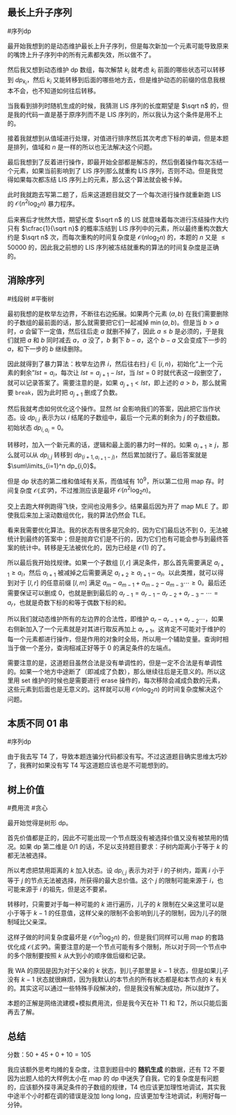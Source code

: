 ## 最长上升子序列

#序列dp 

最开始我想到的是动态维护最长上升子序列，但是每次新加一个元素可能导致原来的嘴馋上升子序列中的所有元素都失效，所以做不了。

然后我又想到动态维护 dp 数组，每次解禁 $k_i$ 就考虑 $k_i$ 前面的哪些状态可以转移到 $dp_{k_i}$，然后 $k_i$ 又能转移到后面的哪些地方去，但是维护动态的前缀的信息我根本不会，也不知道如何往后转移。

当我看到排列时随机生成的时候，我猜测 LIS 序列的长度期望是 $\sqrt n$ 的，但是我的代码一直是基于原序列而不是 LIS 序列的，所以我认为这个条件是用不上的。

接着我就想到从值域进行处理，对值进行排序然后其次考虑下标的单调，但是本题是排列，值域和 $n$ 是一样的所以也无法解决这个问题。

最后我想到了反着进行操作，即最开始全部都是解冻的，然后倒着操作每次冻结一个元素，如果当前影响到了 LIS 序列那么就重构 LIS 序列，否则不动。但是我觉得如果每次都冻结 LIS 序列上的元素，那么这个算法就会被卡掉。

此时我就跑去写第二题了，后来这道题目就交了一个每次进行操作就重新跑 LIS 的 $\mathcal O(n^2\log_2 n)$ 暴力程序。

后来赛后才恍然大悟，期望长度 $\sqrt n$ 的 LIS 就意味着每次进行冻结操作大约只有 $\cfrac{1}{\sqrt n}$ 的概率冻结到 LIS 序列中的元素，所以最终重构次数大约是 $\sqrt n$ 次，而每次重构的时间复杂度是 $\mathcal O(n\log_2 n)$ 的，本题的 $n$ 又是 $\le 50000$ 的，因此我之前想的 LIS 序列被冻结就重构的算法的时间复杂度是正确的。

## 消除序列

#线段树 #平衡树

最初我想的是枚举左边界，不断往右边拓展。如果两个元素 $(a,b)$ 在我们需要删除的子数组的最前面的话，那么就需要把它们一起减掉 $\min(a,b)$。但是当 $b>a$ 时，$a$ 会留下一定值，然后往后走 $a$ 就删不掉了，因此 $a\le b$ 是必须的，于是我们就把 $a$ 和 $b$ 同时减去 $a$，$a$ 没了，$b$ 剩下 $b-a$，这个 $b-a$ 又会变成下一步的 $a$，和下一步的 $b$ 继续删除。

因此就得到了暴力算法：枚举左边界 $i$，然后往右扫 $j\in[i,n)$，初始化“上一个元素的剩余”$lst=a_i$，每次让 $lst=a_{j+1}-lst$，当 $lst=0$ 时就代表这一段删空了，就可以记录答案了。需要注意的是，如果 $a_{j+1}<lst$，即上述的 $a>b$，那么就需要 `break`，因为此时把 $a_{j+1}$ 删成了负数。

然后我就考虑如何优化这个操作。显然 $lst$ 会影响我们的答案，因此把它当作状态。设 $dp_{i,j}$ 表示为以 $i$ 结尾的子数组中，最后一个元素的剩余为 $j$ 的子数组数。初始状态 $dp_{i,a_i}=0$。

转移时，加入一个新元素的话，逻辑和最上面的暴力时一样的。如果 $a_{i+1}\ge j$，那么就可以从 $dp_{i,j}$ 转移到 $dp_{(i+1,a_{i+1}-j)}$，然后累加就行了。最后答案就是 $\sum\limits_{i=1}^n dp_{i,0}$。

但是 dp 状态的第二维和值域有关系，而值域有 $10^9$，所以第二位用 map 存。时间复杂度 $\mathcal O(玄学)$，不过推测应该是最坏 $\mathcal O(n^2\log_2 n)$。

交上去跑大样例跑得飞快，空间也没用多少。结果最后因为开了 map MLE 了。即使我后来加上滚动数组优化，我的算法仍然会 TLE。

看来我需要优化算法。我的状态有很多是冗余的，因为它们最后达不到 $0$，无法被统计到最终的答案中；但是抛弃它们是不行的，因为它们也有可能会参与到最终答案的统计中。转移是无法被优化的，因为已经是 $\mathcal O(1)$ 的了。

所以最后我开始找规律。如果一个子数组 $[l,r]$ 满足条件，那么首先需要满足 $a_{l+1}\ge a_l$，然后 $a_{l+1}$ 被减掉之后需要满足 $a_{l+2}\ge a_{l+1}-a_l$。以此类推，就可以得到对于 $[l,r]$ 的任意前缀 $[l,m]$ 满足 $a_m-a_{m-1}+a_{m-2}-a_{m-3}\cdots\ge 0$。最后还需要保证可以删成 $0$，也就是删到最后的 $a_{r-1}=a_{r-1}-a_{r-2}+a_{r-3}-\cdots =a_r$，也就是奇数下标的和等于偶数下标的和。

所以我们就动态维护所有的左边界的合法性，即维护 $a_r-a_{r-1}+a_{r-2}\cdots$，如果右侧新加入了一个元素就是对其进行取反再加上 $a_{r+1}$。这肯定不可能对于维护的每一个元素都进行操作，但是作用的对象时全局，所以用一个辅助变量。查询时相当于做一个差分，查询相减正好等于 $0$ 的满足条件的左端点。

需要注意的是，这道题目虽然合法是没有单调性的，但是一定不合法是有单调性的。如果一个地方中途断了（即减成了负数），那么继续往后是无意义的。所以这里用 set 维护的时候也是需要进行 erase 操作的，每次移除会减成负数的元素，这些元素到后面也是无意义的。这样就可以用 $\mathcal O(n\log_2 n)$ 的时间复杂度解决这个问题。

## 本质不同 01 串

#序列dp 

由于我去写 T4 了，导致本题连骗分代码都没有写。不过这道题目确实思维太巧妙了，我赛时如果没有写 T4 写这道题应该也是不可能想到的。

## 树上价值

#费用流 #贪心 

最开始觉得是树形 dp。

首先价值都是正的，因此不可能出现一个节点既没有被选择价值又没有被禁用的情况。如果 dp 第二维是 0/1 的话，不足以支持题目要求：子树内距离小于等于 $k$ 的都无法被选择。

所以考虑把禁用距离的 $k$ 加入状态。设 $dp_{i,j}$ 表示为对于 $i$ 的子树内，距离 $i$ 小于等于 $j$ 的节点无法被选择，所获得的最大总价值。这个 $j$ 的限制可能来源于 $i$，也可能来源于 $i$ 的祖先，但是这不要紧。

转移时，只需要对于每一种可能的 $k$ 进行遍历，儿子的 $k$ 限制在父亲这里可以是小于等于 $k-1$ 的任意值，这样父亲的限制不会影响到儿子的限制，因为儿子的限制域比父亲深。

这样子做的时间复杂度最坏是 $\mathcal O(n^2\log_2 n)$ 的，但是我们同样可以用 map 的套路优化成 $\mathcal O(玄学)$。需要注意的是一个节点可能有多个限制，所以对于同一个节点中的多个限制要按照 $k$ 从大到小的顺序做后缀和记录。

我 WA 的原因是因为对于父亲的 $k$ 状态，到儿子那里是 $k-1$ 状态，但是如果儿子没有 $k-1$ 状态就很麻烦，因为我默认的本节点的所有状态都是和本节点的 $k$ 有关的。其实这可以通过一些特殊手段解决的，但是我没有解决成功，所以就炸了。

本题的正解是网络流建模+模拟费用流，但是我今天在补 T1 和 T2，所以只能后面再去了解。

## 总结

分数：$50+45+0+10=105$

我应该额外思考均摊的复杂度，注意到题目中的 **随机生成** 的数据，还有 T2 不要因为出题人给的大样例太小在 map 的 dp 中迷失了自我，它的复杂度是有问题的，应该额外探寻满足条件的子数组的规律，T4 也应该更加理性地调试，其实我中途半个小时都在调的错误是没加 long long，应该更加专注地调试，利用好每一分钟。